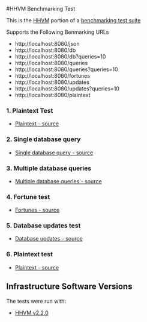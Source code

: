 #HHVM Benchmarking Test

This is the [HHVM](http://github.com/facebook/hhvm) portion of a [benchmarking test suite](../)

Supports the Following Benmarking URLs

* http://localhost:8080/json
* http://localhost:8080/db
* http://localhost:8080/db?queries=10
* http://localhost:8080/queries
* http://localhost:8080/queries?queries=10
* http://localhost:8080/fortunes
* http://localhost:8080/updates
* http://localhost:8080/updates?queries=10
* http://localhost:8080/plaintext

### 1. Plaintext Test

* [Plaintext - source](plaintext.php)

### 2. Single database query

* [Single database query - source](db.php)

### 3. Multiple database queries

* [Multiple database queries - source](queries.php)

### 4. Fortune test

* [Fortunes - source](fortunes.php)

### 5. Database updates test

* [Database updates - source](updates.php)

### 6. Plaintext test

* [Plaintext - source](plaintext.php)

## Infrastructure Software Versions
The tests were run with:

* [HHVM v2.2.0](http://github.com/facebook/hhvm)
